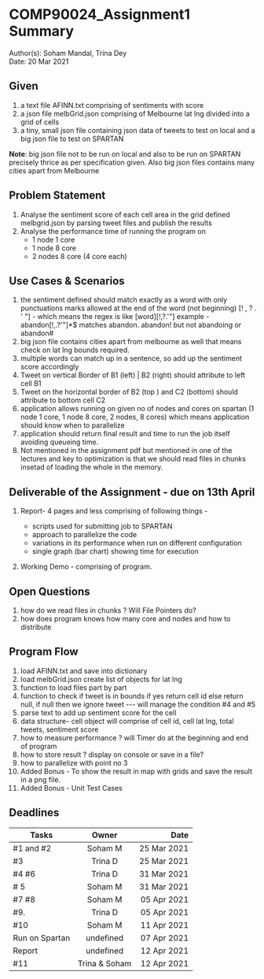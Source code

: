 # COMP90024_Assignment1 Summary
Author(s): Soham Mandal, Trina Dey  
Date: 20 Mar 2021


## Given
1. a text file AFINN.txt comprising of sentiments with score  
2. a json file melbGrid.json comprising of Melbourne lat lng divided into a grid of cells  
3. a tiny, small json file containing json data of tweets to test on local and a big json file to test on SPARTAN  

**Note**: big json file not to be run on local and also to be run on SPARTAN precisely thrice as per specification given. Also big json files contains many cities apart from Melbourne 

## Problem Statement  
1. Analyse the sentiment score of each cell area in the grid defined melbgrid.json by parsing tweet files and publish the results  
2. Analyse the performance time of running the program on  
    - 1 node 1 core
	- 1 node 8 core
	- 2 nodes 8 core (4 core each)

## Use Cases & Scenarios 
1. the sentiment defined should match exactly as a word with only punctuations marks allowed at the end of the word (not beginning) [! , ? . ' "] - which means the regex is like [word][!,?.'"] example - abandon[!,.?'"]*$ matches abandon. abandon! but not abandoing or abandon#
2. big json file contains cities apart from melbourne as well that means check on lat lng bounds required.
3. multiple words can match up in a sentence, so add up the sentiment score accordingly
4. Tweet on  vertical Border of B1 (left) | B2 (right) should attribute to left cell B1
5. Tweet on the horizontal border of B2 (top ) and C2 (bottom) should attribute to bottom cell C2
6. application allows running on given no of nodes and cores on spartan (1 node 1 core, 1 node 8 core, 2 nodes, 8 cores) which means application should know when to parallelize
7. application should return final result and time to run the job itself avoiding queueing time.
8. Not mentioned in the assignment pdf but mentioned in one of the lectures and key to optimization is that we should read files in chunks insetad of loading the whole in the memory.

## Deliverable of the Assignment - due on 13th April
1. Report- 4 pages and less comprising of following things -
    - scripts used for submitting job to SPARTAN
	- approach to parallelize the code
	- variations in its performance when run on different configuration
	- single graph (bar chart) showing time for execution  
	
2. Working Demo - comprising of program. 


## Open Questions
1. how do we read files in chunks ? Will File Pointers do?
2. how does program knows how many core and nodes and how to distribute

## Program Flow
1. load AFINN.txt and save into dictionary 
2. load melbGrid.json create list of objects for lat lng
3. function to load files part by part 
4. function to check if tweet is in bounds if yes return cell id else return null, if null then we ignore tweet --- will manage the condition #4 and #5
5. parse text to add up sentiment score for the cell 
6. data structure- cell object will comprise of cell id, cell lat lng, total tweets, sentiment score
7. how to measure performance ? will Timer do at the beginning and end of program
8. how to store result ? display on console or save in a file?
9. how to parallelize with point no 3
10. Added Bonus - To show the result in map with grids and save the result in a png file.
11. Added Bonus - Unit Test Cases 


## Deadlines
| Tasks          | Owner         | Date        |
| -------------- |:-------------:| -----------:|
| #1 and #2      | Soham M       | 25 Mar 2021 |
| #3             | Trina D       | 25 Mar 2021 |
| #4 	#6       | Trina D       | 31 Mar 2021 |
| # 5		 | Soham M       | 31 Mar 2021 |
| #7 #8          | Soham M       | 05 Apr 2021 |
| #9.            | Trina D       | 05 Apr 2021 |
| #10            | Soham M       | 11 Apr 2021 |
| Run on Spartan | undefined     | 07 Apr 2021 |
| Report         | undefined     | 12 Apr 2021 |
| #11            | Trina & Soham | 12 Apr 2021 |


